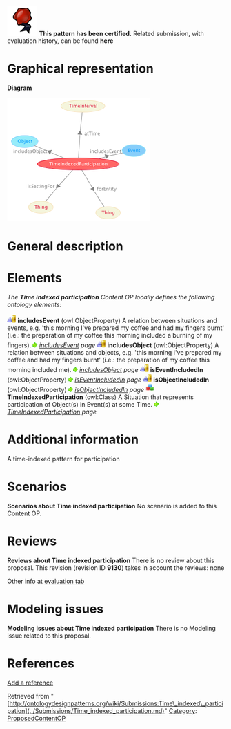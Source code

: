 [![](../images/thumb/b/b5/Certified.png/70px-Certified.png)](../Image/Certified.png.md "Certified.png") __This pattern has been certified.__
Related submission, with evaluation history, can be found __here__





#  Graphical representation


__Diagram__




[![Image:TimeIndexedParticipation.png](../images/7/73/TimeIndexedParticipation.png)](../Image/TimeIndexedParticipation.png.md "Image:TimeIndexedParticipation.png")




#  General description


  




#  Elements


_The __Time indexed participation__ Content OP locally defines the following ontology elements:_



[![ObjectProperty](../images/thumb/c/c3/ObjectProperty.gif/20px-ObjectProperty.gif)](../Image/ObjectProperty.gif.md "ObjectProperty") __includesEvent__ (owl:ObjectProperty) A relation between situations and events, e.g. 'this morning I've prepared my coffee and had my fingers burnt' (i.e.: the preparation of my coffee this morning included a burning of my fingers). 
 [![](../images/thumb/8/87/ArrowRight.gif/11px-ArrowRight.gif)](../Image/ArrowRight.gif.md "ArrowRight.gif") _[includesEvent](../Submissions/Time_indexed_participation/includesEvent.md "Submissions:Time indexed participation/includesEvent") page_
[![ObjectProperty](../images/thumb/c/c3/ObjectProperty.gif/20px-ObjectProperty.gif)](../Image/ObjectProperty.gif.md "ObjectProperty") __includesObject__ (owl:ObjectProperty) A relation between situations and objects, e.g. 'this morning I've prepared my coffee and had my fingers burnt' (i.e.: the preparation of my coffee this morning included me). 
 [![](../images/thumb/8/87/ArrowRight.gif/11px-ArrowRight.gif)](../Image/ArrowRight.gif.md "ArrowRight.gif") _[includesObject](../Submissions/Time_indexed_participation/includesObject.md "Submissions:Time indexed participation/includesObject") page_
[![ObjectProperty](../images/thumb/c/c3/ObjectProperty.gif/20px-ObjectProperty.gif)](../Image/ObjectProperty.gif.md "ObjectProperty") __isEventIncludedIn__ (owl:ObjectProperty) 
 [![](../images/thumb/8/87/ArrowRight.gif/11px-ArrowRight.gif)](../Image/ArrowRight.gif.md "ArrowRight.gif") _[isEventIncludedIn](../Submissions/Time_indexed_participation/isEventIncludedIn.md "Submissions:Time indexed participation/isEventIncludedIn") page_
[![ObjectProperty](../images/thumb/c/c3/ObjectProperty.gif/20px-ObjectProperty.gif)](../Image/ObjectProperty.gif.md "ObjectProperty") __isObjectIncludedIn__ (owl:ObjectProperty) 
 [![](../images/thumb/8/87/ArrowRight.gif/11px-ArrowRight.gif)](../Image/ArrowRight.gif.md "ArrowRight.gif") _[isObjectIncludedIn](../Submissions/Time_indexed_participation/isObjectIncludedIn.md "Submissions:Time indexed participation/isObjectIncludedIn") page_
[![Class](../images/thumb/2/27/Class.gif/20px-Class.gif)](../Image/Class.gif.md "Class") __TimeIndexedParticipation__ (owl:Class) A Situation that represents participation of Object(s) in Event(s) at some Time. 
 [![](../images/thumb/8/87/ArrowRight.gif/11px-ArrowRight.gif)](../Image/ArrowRight.gif.md "ArrowRight.gif") _[TimeIndexedParticipation](../Submissions/Time_indexed_participation/TimeIndexedParticipation.md "Submissions:Time indexed participation/TimeIndexedParticipation") page_
#  Additional information


A time-indexed pattern for participation



#  Scenarios



__Scenarios about Time indexed participation__
No scenario is added to this Content OP.




#  Reviews



__Reviews about Time indexed participation__
There is no review about this proposal.
This revision (revision ID __9130__) takes in account the reviews: none


Other info at [evaluation tab](http://ontologydesignpatterns.org/wiki/index.php?title=Submissions:Time_indexed_participation&action=evaluation "http://ontologydesignpatterns.org/wiki/index.php?title=Submissions:Time_indexed_participation&action=evaluation")




  




#  Modeling issues



__Modeling issues about Time indexed participation__
There is no Modeling issue related to this proposal.




  




#  References


[Add a reference](index.php@title=Odp%253AAdd_reference&subject=Submissions%253ATime+indexed+participation.html "http://ontologydesignpatterns.org/wiki/index.php?title=Odp:Add_reference&subject=Submissions%3ATime+indexed+participation")


  






Retrieved from "[http://ontologydesignpatterns.org/wiki/Submissions:Time\_indexed\_participation](../Submissions/Time_indexed_participation.md)"
 [Category](http://ontologydesignpatterns.org/wiki/Special:Categories "Special:Categories"): [ProposedContentOP](../Category/ProposedContentOP.md "Category:ProposedContentOP")